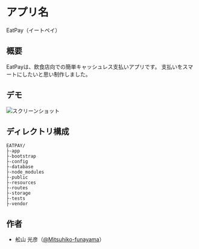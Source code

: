 # アプリ名
EatPay（イートペイ）

## 概要
EatPayは、飲食店向での簡単キャッシュレス支払いアプリです。
支払いをスマートにしたいと思い制作しました。

## デモ
![スクリーンショット](https://github.com/Mitsuhiko-funayama/EatPay/blob/main/src/public/img/SSimg.PNG?raw=true)

## ディレクトリ構成
```
EATPAY/
├-app
├-bootstrap
├-config
├-database
├-node_modules
├-public
├-resources
├-routes
├-storage
├-tests
├-vendor
```
## 作者
- 舩山 光彦（[@Mitsuhiko-funayama](https://github.com/Mitsuhiko-funayama)）
